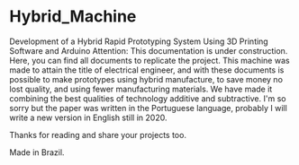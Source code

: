 # Hybrid_Machine
Development of a Hybrid Rapid Prototyping System Using 3D Printing Software and Arduino
Attention: This documentation is under construction.
Here, you can find all documents to replicate the project.
This machine was made to attain the title of electrical engineer, and with these documents is possible to make prototypes 
using hybrid manufacture, to save money no lost quality, and using fewer manufacturing materials. We have made it combining 
the best qualities of technology additive and subtractive.
I'm so sorry but the paper was written in the Portuguese language, probably I will write a new version in English still in 2020.

Thanks for reading and share your projects too.

Made in Brazil.
